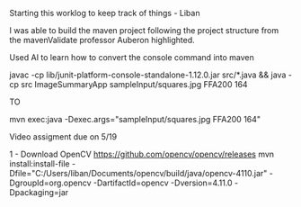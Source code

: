 Starting this worklog to keep track of things - Liban 


I was able to build the maven project following the project structure from the mavenValidate professor Auberon highlighted. 

Used AI to learn how to convert the console command into maven 


javac -cp lib/junit-platform-console-standalone-1.12.0.jar src/*.java && java -cp src ImageSummaryApp sampleInput/squares.jpg FFA200 164

TO 

mvn exec:java -Dexec.args="sampleInput/squares.jpg FFA200 164"


Video assigment due on 5/19

1 - Download OpenCV 
https://github.com/opencv/opencv/releases
mvn install:install-file -Dfile="C:/Users/liban/Documents/opencv/build/java/opencv-4110.jar" -DgroupId=org.opencv -DartifactId=opencv -Dversion=4.11.0 -Dpackaging=jar
